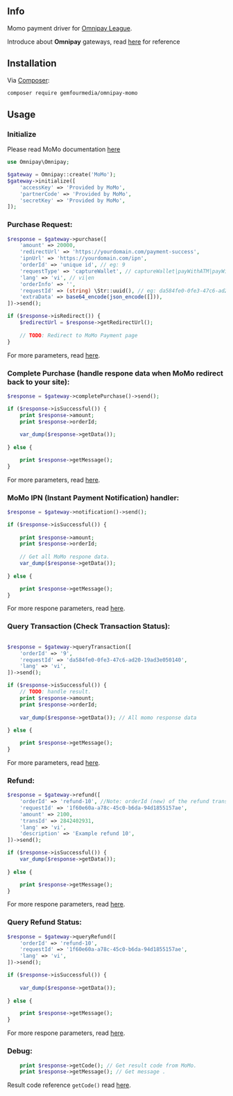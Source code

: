 ## Info

Momo payment driver for [Omnipay League](https://github.com/thephpleague/omnipay).

Introduce about **Omnipay** gateways, read [here](https://omnipay.thephpleague.com/) 
for reference

## Installation

Via [Composer](https://getcomposer.org):

```bash
composer require gemfourmedia/omnipay-momo
```
## Usage

### Initialize

Please read MoMo documentation [here](https://developers.momo.vn/v3/vi/docs/payment/onboarding/overall)

```php
use Omnipay\Omnipay;

$gateway = Omnipay::create('MoMo');
$gateway->initialize([
    'accessKey' => 'Provided by MoMo',
    'partnerCode' => 'Provided by MoMo',
    'secretKey' => 'Provided by MoMo',
]);
```

### Purchase Request:

```php
$response = $gateway->purchase([
    'amount' => 20000,
    'redirectUrl' => 'https://yourdomain.com/payment-success',
    'ipnUrl' => 'https://yourdomain.com/ipn',
    'orderId' => 'unique id', // eg: 9
    'requestType' => 'captureWallet', // captureWallet|payWithATM|payWithCC
    'lang' => 'vi', // vi|en
    'orderInfo' => '',
    'requestId' => (string) \Str::uuid(), // eg: da584fe0-0fe3-47c6-ad20-19ad3e050140
    'extraData' => base64_encode(json_encode([])),
])->send();

if ($response->isRedirect()) {
    $redirectUrl = $response->getRedirectUrl();
    
    // TODO: Redirect to MoMo Payment page
}
```

For more parameters, read [here](https://developers.momo.vn/v3/docs/payment/api/wallet/onetime#api-configuration).

### Complete Purchase (handle respone data when MoMo redirect back to your site):

```php
$response = $gateway->completePurchase()->send();

if ($response->isSuccessful()) {
    print $response->amount;
    print $response->orderId;
    
    var_dump($response->getData());
    
} else {

    print $response->getMessage();
}
```

For more parameters, read [here](https://developers.momo.vn/v3/docs/payment/api/wallet/onetime#processing-payment-result).

### MoMo IPN (Instant Payment Notification) handler:

```php
$response = $gateway->notification()->send();

if ($response->isSuccessful()) {
    
    print $response->amount;
    print $response->orderId;
    
    // Get all MoMo respone data.
    var_dump($response->getData()); 
    
} else {

    print $response->getMessage();
}
```

For more respone parameters, read [here](https://developers.momo.vn/v3/docs/payment/api/result-handling/notification/).

### Query Transaction (Check Transaction Status):

```php

$response = $gateway->queryTransaction([
    'orderId' => '9',
    'requestId' => 'da584fe0-0fe3-47c6-ad20-19ad3e050140',
    'lang' => 'vi',
])->send();

if ($response->isSuccessful()) {
    // TODO: handle result.
    print $response->amount;
    print $response->orderId;
    
    var_dump($response->getData()); // All momo response data
    
} else {

    print $response->getMessage();
}
```

For more parameters, read [here](https://developers.momo.vn/v3/vi/docs/payment/api/payment-api/query).

### Refund:

```php
$response = $gateway->refund([
    'orderId' => 'refund-10', //Note: orderId (new) of the refund transaction which must be different from orderId of the original purchase transaction
    'requestId' => '1f60e60a-a78c-45c0-b6da-94d1855157ae',
    'amount' => 2100,
    'transId' => 2842402931,
    'lang' => 'vi',
    'description' => 'Example refund 10',
])->send();

if ($response->isSuccessful()) {
    var_dump($response->getData());
    
} else {

    print $response->getMessage();
}
```

For more respone parameters, read [here](https://developers.momo.vn/v3/docs/payment/api/payment-api/refund/#http-request).

### Query Refund Status:

```php
$response = $gateway->queryRefund([
    'orderId' => 'refund-10',
    'requestId' => '1f60e60a-a78c-45c0-b6da-94d1855157ae',
    'lang' => 'vi',
])->send();

if ($response->isSuccessful()) {
    
    var_dump($response->getData());
    
} else {

    print $response->getMessage();
}
```

For more respone parameters, read [here](https://developers.momo.vn/v3/docs/payment/api/payment-api/refund/#http-response-1).

### Debug:

```php
    print $response->getCode(); // Get result code from MoMo.
    print $response->getMessage(); // Get message .
```

Result code reference `getCode()` read [here](https://developers.momo.vn/v3/docs/payment/api/result-handling/resultcode).
